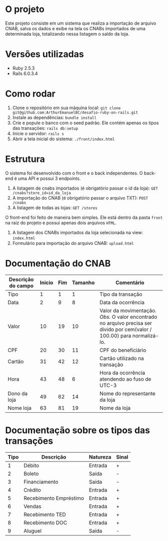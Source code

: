 # O projeto

Este projeto consiste em um sistema que realiza a importação de arquivo CNAB, salva os dados e exibe na tela os CNABs importados de uma determinada loja, totalizando nessa listagem o saldo da loja.

# Versões utilizadas

* Ruby 2.5.3
* Rails 6.0.3.4

# Como rodar

1. Clone o repositório em sua máquina local: `git clone git@github.com:ArthurEmanuelBC/desafio-ruby-on-rails.git`
2. Instale as dependências: `bundle install`
3. Crie e popule o banco com o seed padrão. Ele contém apenas os tipos das transações: `rails db:setup`
4. Inicie o servidor: `rails s`
5. Abrir a tela inicial do sistema: `./front/index.html`

# Estrutura

O sistema foi desenvolvido com o front e o back independentes. O back-end é uma API e possui 3 endpoints.

1. A listagem de cnabs importados (é obrigatório passar o id da loja): `GET /cnabs?store_id=id_da_loja`
2. A importação do CNAB (é obrigatório passar o arquivo TXT): `POST /cnabs`
3. A listagem de todas as lojas: `GET /stores`

O front-end foi feito de maneira bem simples. Ele está dentro da pasta `front` na raiz do projeto e possui apenas dois arquivos `HTML`.

1. A listagem dos CNABs importados da loja selecionada na view: `index.html`
2. Formulário para importação do arquivo CNAB: `upload.html`

# Documentação do CNAB

| Descrição do campo  | Inicio | Fim | Tamanho | Comentário
| ------------- | ------------- | -----| ---- | ------
| Tipo  | 1  | 1 | 1 | Tipo da transação
| Data  | 2  | 9 | 8 | Data da ocorrência
| Valor | 10 | 19 | 10 | Valor da movimentação. *Obs.* O valor encontrado no arquivo precisa ser divido por cem(valor / 100.00) para normalizá-lo.
| CPF | 20 | 30 | 11 | CPF do beneficiário
| Cartão | 31 | 42 | 12 | Cartão utilizado na transação
| Hora  | 43 | 48 | 6 | Hora da ocorrência atendendo ao fuso de UTC-3
| Dono da loja | 49 | 62 | 14 | Nome do representante da loja
| Nome loja | 63 | 81 | 19 | Nome da loja

# Documentação sobre os tipos das transações

| Tipo | Descrição | Natureza | Sinal |
| ---- | -------- | --------- | ----- |
| 1 | Débito | Entrada | + |
| 2 | Boleto | Saída | - |
| 3 | Financiamento | Saída | - |
| 4 | Crédito | Entrada | + |
| 5 | Recebimento Empréstimo | Entrada | + |
| 6 | Vendas | Entrada | + |
| 7 | Recebimento TED | Entrada | + |
| 8 | Recebimento DOC | Entrada | + |
| 9 | Aluguel | Saída | - |